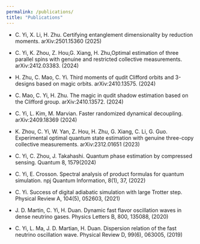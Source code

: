 ```yaml
---
permalink: /publications/
title: "Publications"
---
```


- C. Yi, X. Li, H. Zhu. Certifying entanglement dimensionality by reduction moments. arXiv:2501.15360
(2025)

- C. Yi, K. Zhou, Z. Hou,G. Xiang, H. Zhu,Optimal estimation of three parallel spins with genuine and restricted
collective measurements. arXiv:2412.03383. (2024)

- H. Zhu, C. Mao, C. Yi. Third moments of qudit Clifford orbits and 3-designs based on magic orbits. arXiv:2410.13575.
(2024)

- C. Mao, C. Yi, H. Zhu. The magic in qudit shadow estimation based on the Clifford group. arXiv:2410.13572.
(2024)

- C. Yi, L. Kim, M. Marvian. Faster randomized dynamical decoupling. arXiv:2409.18369 (2024)

- K. Zhou, C. Yi, W. Yan, Z. Hou, H. Zhu, G. Xiang, C. Li, G. Guo. Experimental optimal quantum state
estimation with genuine three-copy collective measurements. arXiv:2312.01651 (2023)

- C. Yi, C. Zhou, J. Takahashi. Quantum phase estimation by compressed sensing. Quantum 8, 1579(2024)

- C. Yi, E. Crosson. Spectral analysis of product formulas for quantum simulation. npj Quantum Information,
8(1), 37, (2022)

- C. Yi. Success of digital adiabatic simulation with large Trotter step. Physical Review A, 104(5), 052603,
(2021)

- J. D. Martin, C. Yi, H. Duan. Dynamic fast flavor oscillation waves in dense neutrino gases. Physics Letters
B, 800, 135088, (2020)

- C. Yi, L. Ma, J. D. Martian, H. Duan. Dispersion relation of the fast neutrino oscillation wave. Physical Review
D, 99(6), 063005, (2019)

